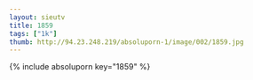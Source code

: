 ```yaml
--- 
layout: sieutv
title: 1859
tags: ["1k"]
thumb: http://94.23.248.219/absoluporn-1/image/002/1859.jpg
---
```

{% include absoluporn key="1859" %} 
